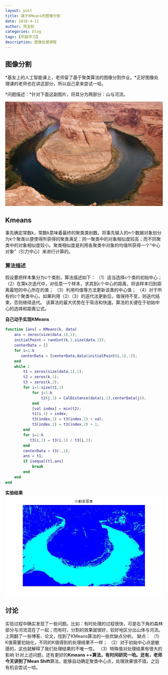 ```yaml
---
layout: post
title: 基于KMeans的图像分割
date: 2018-4-11
author: 周宝航
categories: blog
tags: [机器学习]
description: 图像处理课程
---
```


## 图像分割

*基友上的人工智能课上，老师留了基于聚类算法的图像分割作业。*正好图像处理课的老师也在讲这部分，所以自己拿来尝试一哈。

*问题描述：*针对下面这副图片，将其分为两部分：山与河流。

![Alt text](/img/2018-04-18-TEST.jpg)

## Kmeans
事先确定常数k，常数k意味着最终的聚类类别数。将事先输入的n个数据对象划分为k个聚类以便使得所获得的聚类满足：同一聚类中的对象相似度较高；而不同聚类中的对象相似度较小。聚类相似度是利用各聚类中对象的均值所获得一个“中心对象”（引力中心）来进行计算的。
### 算法描述
假设要把样本集分为c个类别，算法描述如下：
（1）适当选择c个类的初始中心；
（2）在第k次迭代中，对任意一个样本，求其到c个中心的距离，将该样本归到距离最短的中心所在的类；
（3）利用均值等方法更新该类的中心值；
（4）对于所有的c个聚类中心，如果利用（2）（3）的迭代法更新后，值保持不变，则迭代结束，否则继续迭代。
该算法的最大优势在于简洁和快速。算法的关键在于初始中心的选择和距离公式。

**自己动手实现KMeans**
``` matlab
function [ans] = KMeans(k, data)
    ans = zeros(size(data,1),1);
    initialPoint = randint(k,1,size(data,1));
    centerData = []
    for i=1:k
       centerData = [centerData;data(initialPoint(i,1),:)];
    end
    while 1
        t1 = zeros(size(data,1),1);
        t2 = zeros(k,1);
        t3 = zeros(k,2);
        for i=1:size(t1,1)
            for j=1:k
                t2(j,1) = CalDistance(data(i,1),centerData(j));
            end
            [val index] = min(t2);
            t1(i,1) = index;
            t3(index,1) = t3(index,1) + val;
            t3(index,2) = t3(index,2) + 1;
        end
        for i=1:k
           t3(i,1) = t3(i,1) / t3(i,2);
        end
        centerData = t3(:,1);
        ans = t1;
        if isequal(t1,ans)
            break
        end
    end
end
```
**实验结果**
![Alt text](/img/2018-04-18-result.jpg)

## 讨论
实验过程中确实发现了一些问题。比如：有时处理的过程很快，可是右下角的森林部分与河流混在了一起；而有时，分割的效果就很好，较好地区分出山体与河流。上网翻了一些博客、论文，找到了KMeans算法的一些优缺点分析。
缺点：
（1）K值需要初始化，不同的K值得到的处理结果不一样；
（2）对于初始中心点是敏感的，这也就解释了我们处理结果的不唯一性。
（3）特殊值对处理结果有很大的影响
针对上述问题，还有更好的**Kmeans ++**算法，有时间研究一哈。还有，老师今天讲到了**Mean Shift**算法，能够自动确定聚类中心点，处理效果很不错。之后有机会尝试一哈。







